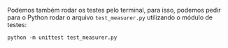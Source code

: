 Podemos também rodar os testes pelo terminal, para isso, podemos pedir para o Python rodar o arquivo `test_measurer.py` utilizando o módulo de testes:

`python -m unittest test_measurer.py`